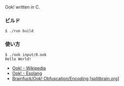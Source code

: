 Ook! written in C.

### ビルド
```
$ ./run build
```

### 使い方
```
$ ./ook input/0.ook
Hello World!
```
- [Ook! - Wikipedia](https://ja.wikipedia.org/wiki/Ook!)
- [Ook! - Esolang](https://esolangs.org/wiki/Ook!)
- [Brainfuck/Ook! Obfuscation/Encoding \[splitbrain.org\]](https://www.splitbrain.org/services/ook)
